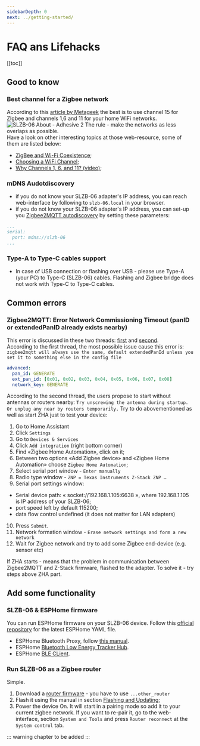 ```yaml
---
sidebarDepth: 0
next: ../getting-started/
---
```


# FAQ ans Lifehacks  

[[toc]]  

## Good to know  
### Best channel for a Zigbee network  
According to this [article by Metageek](https://support.metageek.com/hc/en-us/articles/203845040-ZigBee-and-Wi-Fi-Coexistence) the best is to use channel 15 for ZIgbee and channels 1,6 and 11 for your home WiFi networks. 
<img src="../../images/faq/2-4-ghz-channels.png" title="SLZB-06 About - Adhesive 2" class="img-fluid" />
The rule - make the networks as less overlaps as possible.  
Have a look on other interesting topics at those web-resource, some of them are listed below:
- [ZigBee and Wi-Fi Coexistence](https://support.metageek.com/hc/en-us/articles/203845040-ZigBee-and-Wi-Fi-Coexistence);
- [Choosing a WiFi Channel](https://support.metageek.com/hc/en-us/articles/201034400-Choosing-a-WiFi-Channel);
- [Why Channels 1, 6, and 11? (video)](https://support.metageek.com/hc/en-us/articles/216950047-Why-Channels-1-6-and-11-video-);

### mDNS Audotdiscovery
- if you do not know your SLZB-06 adapter's IP address, you can reach web-interface by following to `slzb-06.local` in your browser.
- if you do not know your SLZB-06 adapter's IP address, you can set-up you [Zigbee2MQTT autodiscovery](https://www.zigbee2mqtt.io/guide/configuration/adapter-settings.html#mdns-zeroconf-discovery) by setting these parameters:
```yaml
...
serial:
  port: mdns://slzb-06
...
```

### Type-A to Type-C cables support
- In case of USB connection or flashing over USB - please use Type-A (your PC) to Type-C (SLZB-06) cables. Flashing and Zigbee bridge does not work with Type-C to Type-C cables.


## Common errors  
### Zigbee2MQTT: Error Network Commissioning Timeout (panID or extendedPanID already exists nearby)
This error is discussed in these two threads: [first](https://github.com/Koenkk/zigbee2mqtt/issues/10858) and [second](https://github.com/tube0013/tube_gateways/issues/95).  
According to the first thread, the most possible issue cause this error is: `zigbee2mqtt will always use the same, default extendedPanId unless you set it to something else in the config file`
```yaml
advanced:
  pan_id: GENERATE
  ext_pan_id: [0x01, 0x02, 0x03, 0x04, 0x05, 0x06, 0x07, 0x08]
  network_key: GENERATE
```
According to the second thread, the users propose to start without antennas or routers nearby: `Try unscrewing the antenna during startup. Or unplug any near by routers temporarily.`
Try to do abovementioned as well as start ZHA just to test your device:
1. Go to Home Assistant
2. Click `Settings`
3. Go to `Devices & Services`
4. Click `Add integration` (right bottom corner)
5. Find «Zigbee Home Automation», click on it;
6. Between two options «Add Zigbee device» and «Zigbee Home Automation» choose `Zigbee Home Automation`;
7. Select serial port window - `Enter manually`
8. Radio type window - `ZNP = Texas Instruments Z-Stack ZNP … `
9. Serial port settings window:
- Serial device path: « socket://192.168.1.105:6638 », where 192.168.1.105 is IP address of your SLZB-06;
- port speed left by default 115200;
- data flow control undefined (it does not matter for LAN adapters)
10. Press `Submit`.
11. Network formation window - `Erase network settings and form a new network`
12. Wait for Zigbee network and try to add some Zigbee end-device (e.g. sensor etc)

If ZHA starts - means that the problem in communication between Zigbee2MQTT and Z-Stack firmware, flashed to the adapter. To solve it - try steps above ZHA part.


## Add some functionality  
### SLZB-06 & ESPHome firmware  
You can run ESPHome firmware on your SLZB-06 device. Follow this [official repository](https://github.com/smlight-dev/slzb-06-esphome) for the latest ESPHome YAML file.  
- ESPHome Bluetooth Proxy, follow [this manual](https://smlight.tech/manual/slzb-06/guide/bt-proxy/).
- ESPHome [Bluetooth Low Energy Tracker Hub](https://esphome.io/components/esp32_ble_tracker.html).
- ESPHome [BLE CLient](https://esphome.io/components/ble_client.html).  

### Run SLZB-06 as a Zigbee router
Simple. 
1. Download a [router firmware](https://github.com/Koenkk/Z-Stack-firmware/tree/master/router/Z-Stack_3.x.0/bin) - you have to use `...other_router`
2. Flash it using the manual in section [Flashing and Updating](https://smlight.tech/manual/slzb-06/guide/flashing-and-updating/updating-cc2652p.html#over-the-air-ethernet-update);
3. Power the device On. It will start in a pairing mode so add it to your current zigbee network. If you want to re-pair it, go to the web-interface, section `System and Tools` and press `Router reconnect` at the `System control` tab.

:::  warning
chapter to be added
:::



